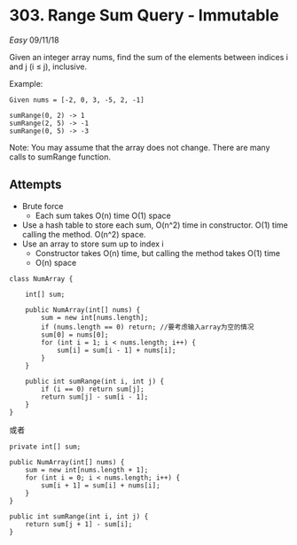 # 303. Range Sum Query - Immutable
*Easy*
09/11/18

Given an integer array nums, find the sum of the elements between indices i and j (i ≤ j), inclusive.

Example:
```
Given nums = [-2, 0, 3, -5, 2, -1]

sumRange(0, 2) -> 1
sumRange(2, 5) -> -1
sumRange(0, 5) -> -3
```
Note:
You may assume that the array does not change.
There are many calls to sumRange function.

## Attempts
* Brute force
  - Each sum takes O(n) time O(1) space
* Use a hash table to store each sum, O(n^2) time in constructor. O(1) time calling the method. O(n^2) space.
* Use an array to store sum up to index i
  - Constructor takes O(n) time, but calling the method takes O(1) time
  - O(n) space
```
class NumArray {

    int[] sum;

    public NumArray(int[] nums) {
        sum = new int[nums.length];
        if (nums.length == 0) return; //要考虑输入array为空的情况
        sum[0] = nums[0];
        for (int i = 1; i < nums.length; i++) {
            sum[i] = sum[i - 1] + nums[i];
        }
    }

    public int sumRange(int i, int j) {
        if (i == 0) return sum[j];
        return sum[j] - sum[i - 1];
    }
}
```
或者
```
private int[] sum;

public NumArray(int[] nums) {
    sum = new int[nums.length + 1];
    for (int i = 0; i < nums.length; i++) {
        sum[i + 1] = sum[i] + nums[i];
    }
}

public int sumRange(int i, int j) {
    return sum[j + 1] - sum[i];
}
```
